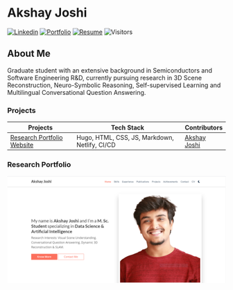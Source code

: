 # Akshay Joshi
[![Linkedin](https://img.shields.io/badge/-LinkedIn-222222?style=flat-square&logo=Linkedin&logoColor=white&link=https://www.linkedin.com/in/sudiptoghosh99/)](https://www.linkedin.com/in/akshayjoshi56/)
[![Portfolio](https://img.shields.io/badge/-Portfolio-yellow)](https://akshayjoshi.tech/)
[![Resume](https://img.shields.io/badge/-Resume-orange)](https://akshayjoshi.tech/files/cv.pdf)
![Visitors](https://visitor-badge.glitch.me/badge?page_id=akshayjoshii.visitor-badge)

## About Me
Graduate student with an extensive background in Semiconductors and Software Engineering R&D, currently pursuing research in 3D Scene Reconstruction, Neuro-Symbolic Reasoning, Self-supervised Learning and Multilingual Conversational Question Answering.

### Projects
| Projects              | Tech Stack | Contributors |
|-----------------------|------|-------|
| [Research Portfolio Website](https://github.com/akshayjoshii/akshayjoshii.github.io)  | Hugo, HTML, CSS, JS, Markdown, Netlify, CI/CD | [Akshay Joshi](https://akshayjoshi.tech/)  |

### Research Portfolio
[![Akshay](site_screenshot.png)](https://akshayjoshi.tech)
